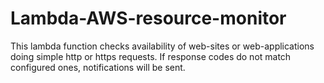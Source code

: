 # Lambda-AWS-resource-monitor
This lambda function checks  availability of web-sites or web-applications doing simple http or https requests. If response codes do not match configured ones, notifications will be sent.
  
